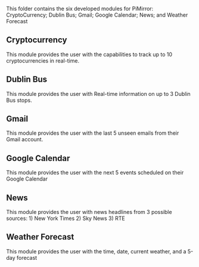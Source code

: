 This folder contains the six developed modules for PiMirror: CryptoCurrency; Dublin Bus; Gmail; Google Calendar; News; and Weather Forecast

## Cryptocurrency
This module provides the user with the capabilities to track up to 10 cryptocurrencies in real-time.

## Dublin Bus
This module provides the user with Real-time information on up to 3 Dublin Bus stops.

## Gmail
This module provides the user with the last 5 unseen emails from their Gmail account.

## Google Calendar
This module provides the user with the next 5 events scheduled on their Google Calendar

## News
This module provides the user with news headlines from 3 possible sources:
	1) New York Times
	2) Sky News
	3) RTE

## Weather Forecast
This module provides the user with the time, date, current weather, and a 5-day forecast